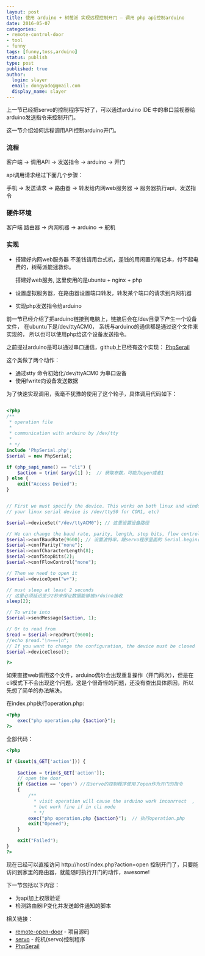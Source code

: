 ```yaml
---
layout: post
title: 使用 arduino + 树莓派 实现远程控制开门 — 调用 php api控制arduino
date: 2016-05-07
categories:
- remote-control-door
- tool
- funny
tags: [funny,toss,arduino]
status: publish
type: post
published: true
author:
  login: slayer
  email: dongyado@gmail.com
  display_name: slayer
---
```


上一节已经把servo的控制程序写好了，可以通过arduino IDE 中的串口监视器给arduino发送指令来控制开门。

这一节介绍如何远程调用API控制arduino开门。

### 流程

客户端 -> 调用API -> 发送指令 -> arduino -> 开门

api调用请求经过下面几个步骤：

手机 -> 发送请求 -> 路由器 -> 转发给内网web服务器 -> 服务器执行api，发送指令

### 硬件环境
客户端 
路由器 -> 内网机器 -> arduino -> 舵机

### 实现
- 搭建好内网web服务器
  不差钱请用台式机，差钱的用闲置的笔记本，付不起电费的，树莓派能拯救你。
  
  搭建好web服务, 这里使用的是ubuntu + nginx + php

- 设置虚拟服务器，在路由器设置端口转发，转发某个端口的请求到内网机器

- 实现php发送指令给arduino

前一节已经介绍了把arduino链接到电脑上，链接后会在/dev目录下产生一个设备文件， 在ubuntu下是/dev/ttyACM0， 系统与arduino的通信都是通过这个文件来实现的，
所以也可以使用php给这个设备发送指令。

之前提过arduino是可以通过串口通信，github上已经有这个实现： [PhpSerail][]

这个类做了两个动作：

  - 通过stty 命令初始化/dev/ttyACM0 为串口设备
  - 使用fwrite向设备发送数据

为了快速实现调用，我毫不犹豫的使用了这个轮子，具体调用代码如下：

~~~php

<?php
/**
 * operation file
 *
 * communication with arduino by /dev/tty
 *
 * */
include 'PhpSerial.php';
$serial = new PhpSerial;

if (php_sapi_name() == "cli") {
    $action = trim( $argv[1] );  // 获取参数，可能为open或者1
} else {
    exit("Access Denied");
}


// First we must specify the device. This works on both linux and windows (if
// your linux serial device is /dev/ttyS0 for COM1, etc)

$serial->deviceSet("/dev/ttyACM0"); // 这里设置设备路径

// We can change the baud rate, parity, length, stop bits, flow control
$serial->confBaudRate(9600); // 设置波特率，跟servo程序里面的 Serial.begin(9600); 相对应
$serial->confParity("none");
$serial->confCharacterLength(8);
$serial->confStopBits(2);
$serial->confFlowControl("none");

// Then we need to open it
$serial->deviceOpen("w+");

// must sleep at least 2 seconds
// 这里必须延迟至少2秒来保证数据能够被arduino接收
sleep(2);

// To write into
$serial->sendMessage($action, 1);

// Or to read from
$read = $serial->readPort(9600);
//echo $read."\n===\n";
// If you want to change the configuration, the device must be closed
$serial->deviceClose();

?>
~~~

如果直接web调用这个文件，arduino偶尔会出现重复操作（开门两次），但是在cli模式下不会出现这个问题，这是个很奇怪的问题，还没有查出具体原因，所以先想了简单的办法解决。

在index.php执行operation.php:

~~~php
<?php
    exec("php operation.php {$action}");
?>
~~~

全部代码：

~~~php
<?php

if (isset($_GET['action'])) {
  
    $action = trim($_GET['action']);
    // open the door
    if ($action == 'open') //在servo的控制程序使用了open作为开门的指令
    {
        /**
          * visit operation will cause the arduino work inconrrect  ,
          * but work fine if in cli mode 
          * */
        exec("php operation.php {$action}");  // 执行operation.php 
        exit("Opened");
    }

    exit("Failed");
}
?>
~~~

现在已经可以直接访问 http://host/index.php?action=open 控制开门了，只要能访问到家里的路由器，就能随时执行开门的动作，awesome!


下一节包括以下内容：

- 为api加上权限验证
- 检测路由器IP变化并发送邮件通知的脚本

相关链接：

- [remote-open-door][] - 项目源码
- [servo][] - 舵机(servo)控制程序
- [PhpSerail][] 

[PhpSerail]: https://github.com/dongyado/remote-open-door/blob/master/PhpSerial.php
[remote-open-door]: https://github.com/dongyado/remote-open-door
[servo]: https://github.com/dongyado/remote-open-door/blob/master/arduino_control/servo/servo.ino